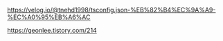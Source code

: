 https://velog.io/@tnehd1998/tsconfig.json-%EB%82%B4%EC%9A%A9-%EC%A0%95%EB%A6%AC

https://geonlee.tistory.com/214